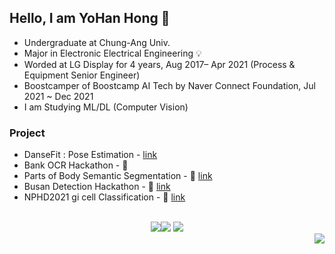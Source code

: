 ## Hello, I am YoHan Hong 🐋
- Undergraduate at Chung-Ang Univ.
- Major in Electronic Electrical Engineering 💡
- Worded at LG Display for 4 years, Aug 2017– Apr 2021 (Process & Equipment Senior Engineer)
- Boostcamper of Boostcamp AI Tech by Naver Connect Foundation, Jul 2021 ~ Dec 2021
- I am Studying ML/DL (Computer Vision)

### Project
- DanseFit : Pose Estimation - [link](https://github.com/hongsusoo/final-project-level3-cv-08)
- Bank OCR Hackathon - 🥈
- Parts of Body Semantic Segmentation - 🥈 [link](https://github.com/hongsusoo/nunbody_segmentation)
- Busan Detection Hackathon - 🥇 [link](https://github.com/hongsusoo/busan_detection_hackathon) 
- NPHD2021 gi cell Classification - 🥇 [link](https://github.com/hongsusoo/NPHD2021_gi_cell) 

<br>

<div align=center>
<a href="https://valiant-tibia-c18.notion.site/Yohan-Hong-24a896c66aa440bfa4f0f802c3ae8bd3" target="_blank"><img src="https://img.shields.io/badge/Portfolio-000000?style=flat-square&logo=Notion&logoColor=white"/></a><a href="https://hongsusoo.github.io" target="_blank"><img src="https://img.shields.io/badge/GitHub Blog-000000?style=flat-square&logo=GitHub&logoColor=#181717"/></a> <a href="https://solved.ac/profile/hyhgoodgo7" target="_blank"><img src="http://mazassumnida.wtf/api/mini/generate_badge?boj=hyhgoodgo7"/></a>
</div>
<div align=right><a href="https://hits.seeyoufarm.com"><img src="https://hits.seeyoufarm.com/api/count/incr/badge.svg?url=https%3A%2F%2Fgithub.com%2Fhongsusoo&count_bg=%2379C83D&title_bg=%23555555&icon=&icon_color=%23E7E7E7&title=visited&edge_flat=false"/></a>
</div>
